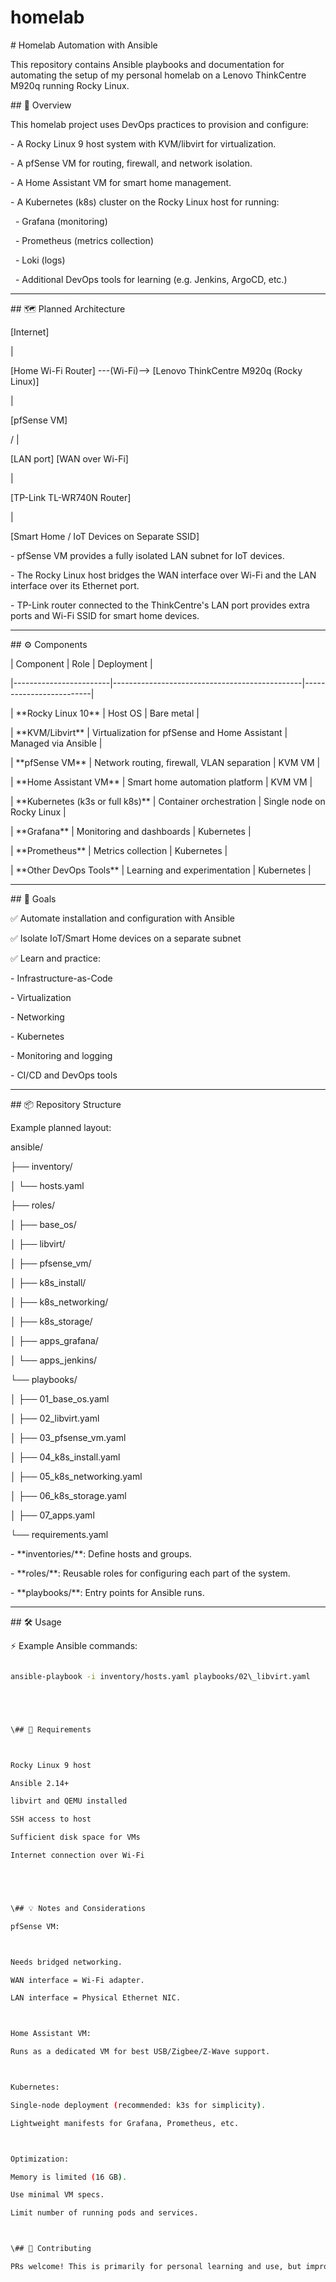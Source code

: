 # homelab



\# Homelab Automation with Ansible



This repository contains Ansible playbooks and documentation for automating the setup of my personal homelab on a Lenovo ThinkCentre M920q running Rocky Linux.



\## 📜 Overview



This homelab project uses DevOps practices to provision and configure:



\- A Rocky Linux 9 host system with KVM/libvirt for virtualization.

\- A pfSense VM for routing, firewall, and network isolation.

\- A Home Assistant VM for smart home management.

\- A Kubernetes (k8s) cluster on the Rocky Linux host for running:

&nbsp; - Grafana (monitoring)

&nbsp; - Prometheus (metrics collection)

&nbsp; - Loki (logs)

&nbsp; - Additional DevOps tools for learning (e.g. Jenkins, ArgoCD, etc.)



---



\## 🗺️ Planned Architecture



\[Internet]

|

\[Home Wi-Fi Router] ---(Wi-Fi)--> \[Lenovo ThinkCentre M920q (Rocky Linux)]

|

\[pfSense VM]

/          |

\[LAN port] \[WAN over Wi-Fi]

|

\[TP-Link TL-WR740N Router]

|

\[Smart Home / IoT Devices on Separate SSID]





\- pfSense VM provides a fully isolated LAN subnet for IoT devices.

\- The Rocky Linux host bridges the WAN interface over Wi-Fi and the LAN interface over its Ethernet port.

\- TP-Link router connected to the ThinkCentre's LAN port provides extra ports and Wi-Fi SSID for smart home devices.



---



\## ⚙️ Components



| Component              | Role                                          | Deployment              |

|------------------------|-----------------------------------------------|-------------------------|

| \*\*Rocky Linux 10\*\*     | Host OS                                       | Bare metal              |

| \*\*KVM/Libvirt\*\*        | Virtualization for pfSense and Home Assistant | Managed via Ansible     |

| \*\*pfSense VM\*\*         | Network routing, firewall, VLAN separation    | KVM VM                  |

| \*\*Home Assistant VM\*\*  | Smart home automation platform                | KVM VM                  |

| \*\*Kubernetes (k3s or full k8s)\*\* | Container orchestration             | Single node on Rocky Linux |

| \*\*Grafana\*\*            | Monitoring and dashboards                     | Kubernetes              |

| \*\*Prometheus\*\*         | Metrics collection                            | Kubernetes              |

| \*\*Other DevOps Tools\*\* | Learning and experimentation                  | Kubernetes              |



---



\## 🚀 Goals



✅ Automate installation and configuration with Ansible  

✅ Isolate IoT/Smart Home devices on a separate subnet  

✅ Learn and practice:

\- Infrastructure-as-Code

\- Virtualization

\- Networking

\- Kubernetes

\- Monitoring and logging

\- CI/CD and DevOps tools



---



\## 📦 Repository Structure



Example planned layout:





ansible/

├── inventory/

│ └── hosts.yaml

├── roles/

│ ├── base\_os/

│ ├── libvirt/

│ ├── pfsense\_vm/

│ ├── k8s\_install/

│ ├── k8s\_networking/

│ ├── k8s\_storage/

│ ├── apps\_grafana/

│ └── apps\_jenkins/

└── playbooks/

│ ├── 01\_base\_os.yaml

│ ├── 02\_libvirt.yaml

│ ├── 03\_pfsense\_vm.yaml

│ ├── 04\_k8s\_install.yaml

│ ├── 05\_k8s\_networking.yaml

│ ├── 06\_k8s\_storage.yaml

│ ├── 07\_apps.yaml

└── requirements.yaml





\- \*\*inventories/\*\*: Define hosts and groups.

\- \*\*roles/\*\*: Reusable roles for configuring each part of the system.

\- \*\*playbooks/\*\*: Entry points for Ansible runs.



---



\## 🛠️ Usage



⚡ Example Ansible commands:



```bash

ansible-playbook -i inventory/hosts.yaml playbooks/02\_libvirt.yaml 





\## 📝 Requirements



Rocky Linux 9 host

Ansible 2.14+

libvirt and QEMU installed

SSH access to host

Sufficient disk space for VMs

Internet connection over Wi-Fi





\## 💡 Notes and Considerations

pfSense VM:



Needs bridged networking.

WAN interface = Wi-Fi adapter.

LAN interface = Physical Ethernet NIC.



Home Assistant VM:

Runs as a dedicated VM for best USB/Zigbee/Z-Wave support.



Kubernetes:

Single-node deployment (recommended: k3s for simplicity).

Lightweight manifests for Grafana, Prometheus, etc.



Optimization:

Memory is limited (16 GB).

Use minimal VM specs.

Limit number of running pods and services.



\## 🤝 Contributing

PRs welcome! This is primarily for personal learning and use, but improvements and fixes are always appreciated.

